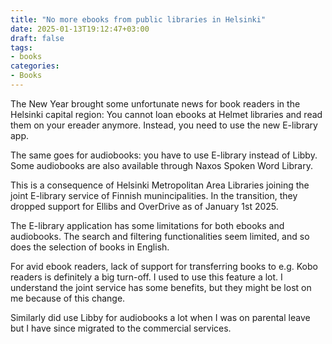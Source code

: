 ```yaml
---
title: "No more ebooks from public libraries in Helsinki"
date: 2025-01-13T19:12:47+03:00
draft: false
tags:
- books
categories:
- Books
---
```


The New Year brought some unfortunate news for book readers in the Helsinki capital region: You cannot loan ebooks at Helmet libraries and read them on your ereader anymore. Instead, you need to use the new E-library app.

The same goes for audiobooks: you have to use E-library instead of Libby. Some audiobooks are also available through Naxos Spoken Word Library.

This is a consequence of Helsinki Metropolitan Area Libraries joining the joint E-library service of Finnish munincipalities. In the transition, they dropped support for Ellibs and OverDrive as of January 1st 2025.

The E-library application has some limitations for both ebooks and audiobooks. The search and filtering functionalities seem limited, and so does the selection of books in English. 

For avid ebook readers, lack of support for transferring books to e.g. Kobo readers is definitely a big turn-off. I used to use this feature a lot. I understand the joint service has some benefits, but they might be lost on me because of this change.

Similarly did use Libby for audiobooks a lot when I was on parental leave but I have since migrated to the commercial services.